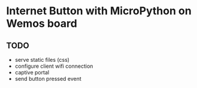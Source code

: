 # Internet Button with MicroPython on Wemos board #

## TODO ##
- serve static files (css)
- configure client wifi connection
- captive portal
- send button pressed event
